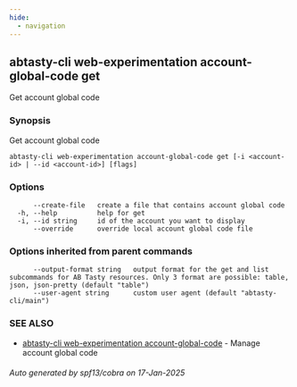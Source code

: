 ```yaml
---
hide:
  - navigation
---
```

## abtasty-cli web-experimentation account-global-code get

Get account global code

### Synopsis

Get account global code

```
abtasty-cli web-experimentation account-global-code get [-i <account-id> | --id <account-id>] [flags]
```

### Options

```
      --create-file   create a file that contains account global code
  -h, --help          help for get
  -i, --id string     id of the account you want to display
      --override      override local account global code file
```

### Options inherited from parent commands

```
      --output-format string   output format for the get and list subcommands for AB Tasty resources. Only 3 format are possible: table, json, json-pretty (default "table")
      --user-agent string      custom user agent (default "abtasty-cli/main")
```

### SEE ALSO

* [abtasty-cli web-experimentation account-global-code](abtasty-cli_web-experimentation_account-global-code.md)	 - Manage account global code

###### Auto generated by spf13/cobra on 17-Jan-2025

